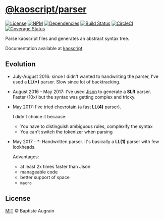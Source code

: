 [@kaoscript/parser](https://github.com/kaoscript/parser)
=================================================================

[![License](https://img.shields.io/badge/license-MIT-blue.svg)](./LICENSE)
[![NPM](https://img.shields.io/npm/v/@kaoscript/parser.svg?colorB=green)](https://www.npmjs.com/package/@kaoscript/parser)
[![Dependencies](https://badges.depfu.com/badges/3c221673253adbcd9f9672933837315e/count.svg)](https://depfu.com/github/kaoscript/parser)
[![Build Status](https://travis-ci.org/kaoscript/parser.svg?branch=master)](https://travis-ci.org/kaoscript/parser)
[![CircleCI](https://circleci.com/gh/kaoscript/parser/tree/master.svg?style=shield)](https://circleci.com/gh/kaoscript/parser/tree/master)
[![Coverage Status](https://img.shields.io/coveralls/kaoscript/parser/master.svg)](https://coveralls.io/github/kaoscript/parser)

Parse kaoscript files and generates an abstract syntax tree.

Documentation available at [kaoscript](https://github.com/kaoscript/kaoscript).

Evolution
---------

- July-August 2016: since I didn't wanted to handwriting the parser, I've used a **LL(*)** parser. Slow since lot of backtracking.

- August 2016 - May 2017: I've used [Jison](https://zaa.ch/jison/) to generate a **SLR** parser. Faster (10x) but the syntax was getting complex and tricky.

- May 2017: I've tried [chevrotain](https://github.com/SAP/chevrotain) (a fast **LL(4)** parser).

	I didn't choice it because:
	- You have to distinguish ambiguous rules, complexify the syntax
	- You can't switch the tokenizer when parsing

- May 2017 - \*: Handwritten parser. It's basically a **LL(1)** parser with few lookheads.

	Advantages:
	- at least 2x times faster than Jison
	- manageable code
	- better support of space
	- `macro`

License
-------

[MIT](http://www.opensource.org/licenses/mit-license.php) &copy; Baptiste Augrain